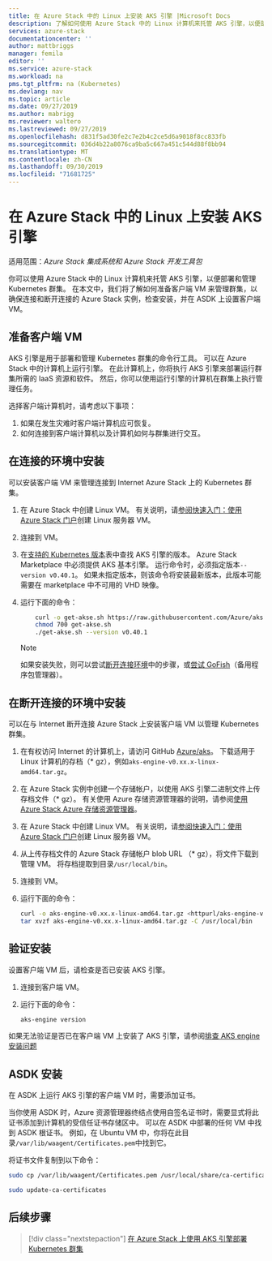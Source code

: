```yaml
---
title: 在 Azure Stack 中的 Linux 上安装 AKS 引擎 |Microsoft Docs
description: 了解如何使用 Azure Stack 中的 Linux 计算机来托管 AKS 引擎，以便部署和管理 Kubernetes 群集。
services: azure-stack
documentationcenter: ''
author: mattbriggs
manager: femila
editor: ''
ms.service: azure-stack
ms.workload: na
pms.tgt_pltfrm: na (Kubernetes)
ms.devlang: nav
ms.topic: article
ms.date: 09/27/2019
ms.author: mabrigg
ms.reviewer: waltero
ms.lastreviewed: 09/27/2019
ms.openlocfilehash: d831f5ad30fe2c7e2b4c2ce5d6a9018f8cc833fb
ms.sourcegitcommit: 036d4b22a8076ca9ba5c667a451c544d88f8bb94
ms.translationtype: MT
ms.contentlocale: zh-CN
ms.lasthandoff: 09/30/2019
ms.locfileid: "71681725"
---
```

# <a name="install-the-aks-engine-on-linux-in-azure-stack"></a>在 Azure Stack 中的 Linux 上安装 AKS 引擎

适用范围：*Azure Stack 集成系统和 Azure Stack 开发工具包*

你可以使用 Azure Stack 中的 Linux 计算机来托管 AKS 引擎，以便部署和管理 Kubernetes 群集。 在本文中，我们将了解如何准备客户端 VM 来管理群集，以确保连接和断开连接的 Azure Stack 实例，检查安装，并在 ASDK 上设置客户端 VM。

## <a name="prepare-the-client-vm"></a>准备客户端 VM

AKS 引擎是用于部署和管理 Kubernetes 群集的命令行工具。 可以在 Azure Stack 中的计算机上运行引擎。 在此计算机上，你将执行 AKS 引擎来部署运行群集所需的 IaaS 资源和软件。 然后，你可以使用运行引擎的计算机在群集上执行管理任务。

选择客户端计算机时，请考虑以下事项：

1. 如果在发生灾难时客户端计算机应可恢复。
2. 如何连接到客户端计算机以及计算机如何与群集进行交互。

## <a name="install-in-a-connected-environment"></a>在连接的环境中安装

可以安装客户端 VM 来管理连接到 Internet Azure Stack 上的 Kubernetes 群集。

1. 在 Azure Stack 中创建 Linux VM。 有关说明，请[参阅快速入门：使用 Azure Stack 门户](https://docs.microsoft.com/azure-stack/user/azure-stack-quick-linux-portal)创建 Linux 服务器 VM。
2. 连接到 VM。
3. 在[支持的 Kubernetes 版本](https://github.com/Azure/aks-engine/blob/master/docs/topics/azure-stack.md#supported-kubernetes-versions)表中查找 AKS 引擎的版本。 Azure Stack Marketplace 中必须提供 AKS 基本引擎。 运行命令时，必须指定版本`--version v0.40.1`。 如果未指定版本，则该命令将安装最新版本，此版本可能需要在 marketplace 中不可用的 VHD 映像。
4. 运行下面的命令：

    ```bash  
        curl -o get-akse.sh https://raw.githubusercontent.com/Azure/aks-engine/master/scripts/get-akse.sh
        chmod 700 get-akse.sh
        ./get-akse.sh --version v0.40.1
    ```

    > [!Note]  
    > 如果安装失败，则可以尝试[断开连接环境](#install-in-a-disconnected-environment)中的步骤，或[尝试 GoFish](azure-stack-kubernetes-aks-engine-troubleshoot.md#try-gofish)（备用程序包管理器）。

## <a name="install-in-a-disconnected-environment"></a>在断开连接的环境中安装

可以在与 Internet 断开连接 Azure Stack 上安装客户端 VM 以管理 Kubernetes 群集。

1.  在有权访问 Internet 的计算机上，请访问 GitHub [Azure/aks](https://github.com/Azure/aks-engine/releases/latest)。 下载适用于 Linux 计算机的存档（* gz），例如`aks-engine-v0.xx.x-linux-amd64.tar.gz`。

2.  在 Azure Stack 实例中创建一个存储帐户，以使用 AKS 引擎二进制文件上传存档文件（* gz）。 有关使用 Azure 存储资源管理器的说明，请参阅[使用 Azure Stack Azure 存储资源管理器](https://docs.microsoft.com/azure-stack/user/azure-stack-storage-connect-se)。

3. 在 Azure Stack 中创建 Linux VM。 有关说明，请[参阅快速入门：使用 Azure Stack 门户](https://docs.microsoft.com/azure-stack/user/azure-stack-quick-linux-portal)创建 Linux 服务器 VM。

3.  从上传存档文件的 Azure Stack 存储帐户 blob URL （* gz），将文件下载到管理 VM。 将存档提取到目录`/usr/local/bin`。

4. 连接到 VM。

5.  运行下面的命令：

    ```bash  
    curl -o aks-engine-v0.xx.x-linux-amd64.tar.gz <httpurl/aks-engine-v0.xx.x-linux-amd64.tar.gz>
    tar xvzf aks-engine-v0.xx.x-linux-amd64.tar.gz -C /usr/local/bin
    ```

## <a name="verify-the-installation"></a>验证安装

设置客户端 VM 后，请检查是否已安装 AKS 引擎。

1. 连接到客户端 VM。
2. 运行下面的命令：

    ```bash  
    aks-engine version
    ```

如果无法验证是否已在客户端 VM 上安装了 AKS 引擎，请参阅[排查 AKS engine 安装问题](azure-stack-kubernetes-aks-engine-troubleshoot.md)


## <a name="asdk-installation"></a>ASDK 安装

在 ASDK 上运行 AKS 引擎的客户端 VM 时，需要添加证书。

当你使用 ASDK 时，Azure 资源管理器终结点使用自签名证书时，需要显式将此证书添加到计算机的受信任证书存储区中。 可以在 ASDK 中部署的任何 VM 中找到 ASDK 根证书。 例如，在 Ubuntu VM 中，你将在此目录`/var/lib/waagent/Certificates.pem`中找到它。 

将证书文件复制到以下命令：

```bash
sudo cp /var/lib/waagent/Certificates.pem /usr/local/share/ca-certificates/azurestackca.crt

sudo update-ca-certificates
```

## <a name="next-steps"></a>后续步骤

> [!div class="nextstepaction"]
> [在 Azure Stack 上使用 AKS 引擎部署 Kubernetes 群集](azure-stack-kubernetes-aks-engine-deploy-cluster.md)